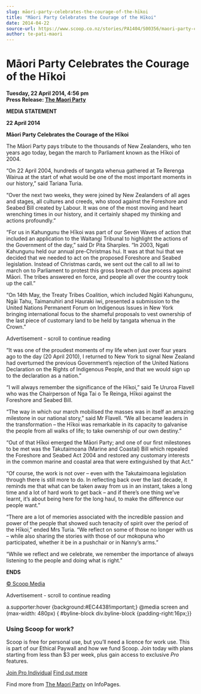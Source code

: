```yaml
---
slug: māori-party-celebrates-the-courage-of-the-hīkoi
title: "Māori Party Celebrates the Courage of the Hīkoi"
date: 2014-04-22
source-url: https://www.scoop.co.nz/stories/PA1404/S00356/maori-party-celebrates-the-courage-of-the-hikoi.htm
author: te-pati-maori
---
```

Māori Party Celebrates the Courage of the Hīkoi
===============================================

**Tuesday, 22 April 2014, 4:56 pm**  
**Press Release: [The Maori Party](https://info.scoop.co.nz/The_Maori_Party)**

**MEDIA STATEMENT**

**22 April 2014**

**Māori Party Celebrates the Courage of the Hīkoi**

The Māori Party pays tribute to the thousands of New Zealanders, who ten years ago today, began the march to Parliament known as the Hīkoi of 2004.

“On 22 April 2004, hundreds of tangata whenua gathered at Te Rerenga Wairua at the start of what would be one of the most important moments in our history,” said Tariana Turia.

“Over the next two weeks, they were joined by New Zealanders of all ages and stages, all cultures and creeds, who stood against the Foreshore and Seabed Bill created by Labour. It was one of the most moving and heart wrenching times in our history, and it certainly shaped my thinking and actions profoundly.”

“For us in Kahungunu the Hīkoi was part of our Seven Waves of action that included an application to the Waitangi Tribunal to highlight the actions of the Government of the day,” said Dr Pita Sharples. “In 2003, Ngati Kahungunu held our annual pre-Christmas hui. It was at that hui that we decided that we needed to act on the proposed Foreshore and Seabed legislation. Instead of Christmas cards, we sent out the call to all iwi to march on to Parliament to protest this gross breach of due process against Māori. The tribes answered en force, and people all over the country took up the call.”

“On 14th May, the Treaty Tribes Coalition, which included Ngāti Kahungunu, Ngāi Tahu, Taimanuhiri and Hauraki iwi, presented a submission to the United Nations Permanent Forum on Indigenous Issues in New York bringing international focus to the shameful proposals to vest ownership of the last piece of customary land to be held by tangata whenua in the Crown.”

Advertisement - scroll to continue reading





“It was one of the proudest moments of my life when just over four years ago to the day (20 April 2010), I returned to New York to signal New Zealand had overturned the previous Government’s rejection of the United Nations Declaration on the Rights of Indigenous People, and that we would sign up to the declaration as a nation.”

“I will always remember the significance of the Hīkoi,” said Te Ururoa Flavell who was the Chairperson of Nga Tai o Te Reinga, Hīkoi against the Foreshore and Seabed Bill.

“The way in which our march mobilised the masses was in itself an amazing milestone in our national story,” said Mr Flavell. “We all became leaders in the transformation – the Hīkoi was remarkable in its capacity to galvanise the people from all walks of life; to take ownership of our own destiny.”

“Out of that Hīkoi emerged the Māori Party; and one of our first milestones to be met was the Takutaimoana (Marine and Coastal) Bill which repealed the Foreshore and Seabed Act 2004 and restored any customary interests in the common marine and coastal area that were extinguished by that Act.”

“Of course, the work is not over – even with the Takutaimoana legislation through there is still more to do. In reflecting back over the last decade, it reminds me that what can be taken away from us in an instant, takes a long time and a lot of hard work to get back – and if there’s one thing we’ve learnt, it’s about being here for the long haul, to make the difference our people want.”

“There are a lot of memories associated with the incredible passion and power of the people that showed such tenacity of spirit over the period of the Hīkoi,” ended Mrs Turia. “We reflect on some of those no longer with us – while also sharing the stories with those of our mokopuna who participated, whether it be in a pushchair or in Nanny’s arms.”

“While we reflect and we celebrate, we remember the importance of always listening to the people and doing what is right.”

**ENDS**

[© Scoop Media](http://www.scoop.co.nz/about/terms.html)  

Advertisement - scroll to continue reading



a.supporter:hover {background:#EC4438!important;} @media screen and (max-width: 480px) { #byline-block div.byline-block {padding-right:16px;}}

### Using Scoop for work?

Scoop is free for personal use, but you’ll need a licence for work use. This is part of our Ethical Paywall and how we fund Scoop. Join today with plans starting from less than $3 per week, plus gain access to exclusive _Pro_ features.  
  
[Join Pro Individual](https://pro.scoop.co.nz/Individual/?from=ProIn24) [Find out more](https://pro.scoop.co.nz/using-scoop-for-work/?from=ProIn24)

Find more from [The Maori Party](https://info.scoop.co.nz/The_Maori_Party) on InfoPages.